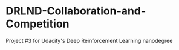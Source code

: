 # DRLND-Collaboration-and-Competition
Project #3 for Udacity's Deep Reinforcement Learning nanodegree
